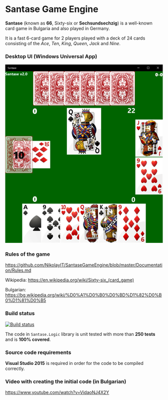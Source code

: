 # Santase Game Engine

**Santase** (known as **66**, Sixty-six or **Sechsundsechzig**) is a well-known card game in Bulgaria and also played in Germany.

It is a fast 6-card game for 2 players played with a deck of 24 cards consisting of the _Ace_, _Ten_, _King_, _Queen_, _Jack_ and _Nine_.

### Desktop UI (Windows Universal App)

![Santase desktop screenshot](https://github.com/NikolayIT/SantaseGameEngine/blob/master/Documentation/Screenshots/Desktop_1.png?raw=true)

### Rules of the game

https://github.com/NikolayIT/SantaseGameEngine/blob/master/Documentation/Rules.md

Wikipedia: https://en.wikipedia.org/wiki/Sixty-six_(card_game)

Bulgarian: https://bg.wikipedia.org/wiki/%D0%A1%D0%B0%D0%BD%D1%82%D0%B0%D1%81%D0%B5

### Build status

[![Build status](https://ci.appveyor.com/api/projects/status/sm52qf5lrl9891em?svg=true)](https://ci.appveyor.com/project/NikolayIT/santasegameengine)

The code in `Santase.Logic` library is unit tested with more than **250 tests** and is **100% covered**.

### Source code requirements

**Visual Studio 2015** is required in order for the code to be compiled correctly.

### Video with creating the initial code (in Bulgarian)

https://www.youtube.com/watch?v=VidaoNJ4X2Y
